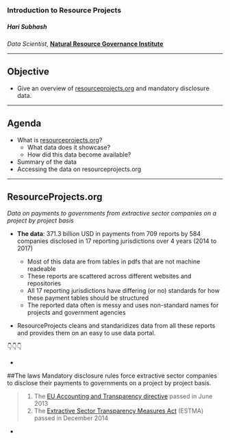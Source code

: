 ### Introduction to Resource Projects<!-- .slide: data-background-image="https://cdn.rawgit.com/NRGI/RP-Outreach/cee78e16/RP_intro/assets/resource-projects-mining-bg.jpg" -->

##### Hari Subhash

_Data Scientist_, **[Natural Resource Governance Institute](https://resourcegovernance.org/)**

---

## Objective <!-- .slide: data-background-image="https://cdn.rawgit.com/NRGI/RP-Outreach/cee78e16/RP_intro/assets/resource-projects-mining-bg.jpg" -->

* Give an overview of [resourceprojects.org](https://resourceprojects.org/) and mandatory disclosure data.

---

## Agenda

* What is [resourceprojects.org](https://resourceprojects.org/)?
  * What data does it showcase?
  * How did this data become available?
* Summary of the data
* Accessing the data on resourceprojects.org

---

## ResourceProjects.org

_Data on payments to governments from extractive sector companies on a project by project basis_<!-- .element: class="testRed"-->

* **The data**: 371.3 billion USD in payments from 709 reports by 584 companies disclosed in 17 reporting jurisdictions over 4 years (2014 to 2017)

  * Most of this data are from tables in pdfs that are not machine readeable<!-- .element: class="fragment" -->
  * These reports are scattered across different websites and repositories<!-- .element: class="fragment" -->
  * All 17 reporting jurisdictions have differing (or no) standards for how these payment tables should be structured<!-- .element: class="fragment" -->
  * The reported data often is messy and uses non-standard names for projects and government agencies<!-- .element: class="fragment" -->

* ResourceProjects cleans and standaridizes data from all these reports and provides them on an easy to use data portal.

👇👇👇

-

##The laws
Mandatory disclosure rules force extractive sector companies to disclose their payments to governments on a project by project basis.

> 1.  The [EU Accounting and Transparency directive](http://www.publishwhatyoupay.org/wp-content/uploads/2013/11/PWYP-fact-sheet-on-EU-Accounting-and-Transparency-Directives.pdf) passed in June 2013
> 2.  The [Extractive Sector Transparency Measures Act](http://www.publishwhatyoupay.org/wp-content/uploads/2015/04/Factsheet_for_Canadian_mandatory_reporting_legislation.pdf) (ESTMA) passed in December 2014

-
